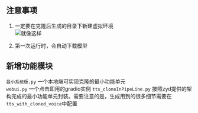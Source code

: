 ## 注意事项
1. 一定要在克隆后生成的目录下新建虚拟环境</br>
   ![就像这样](https://github.com/user-attachments/assets/244e5d67-7710-4ee8-a32f-5d7f07d1eb24)


2. 第一次运行时，会自动下载模型</br>

## 新增功能模块
  `最小系统板.py` 一个本地端可实现克隆的最小功能单元</br>
  `webui.py` 一个点击即用的gradio实例
  `tts_cloneInPipeLine.py` 按照zyd提供的架构完成的最小功能单元封装。需要注意的是，生成用到的很多细节需要在`tts_with_cloned_voice`中配置
